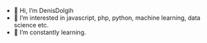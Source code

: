 - 👋 Hi, I’m DenisDolgih
- 👀 I’m interested in javascript, php, python, machine learning, data science etc.
- 🌱 I’m constantly learning.

<!---
DenisDolgih/DenisDolgih is a ✨ special ✨ repository because its `README.md` (this file) appears on your GitHub profile.
You can click the Preview link to take a look at your changes.
--->
